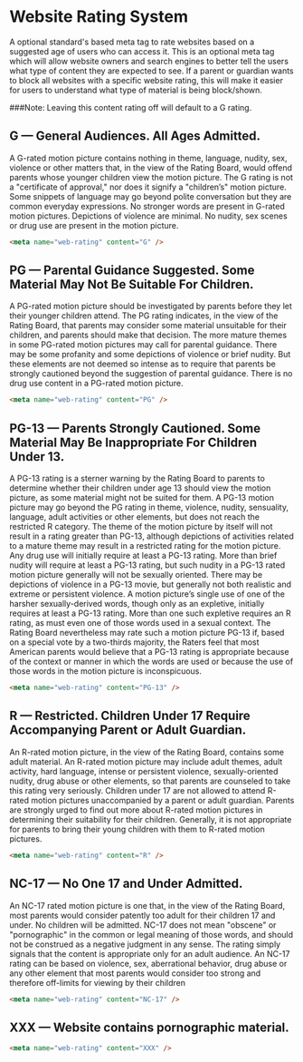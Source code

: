 Website Rating System
=====================

A optional standard's based meta tag to rate websites based on a suggested age of users who can access it. 
This is an optional meta tag which will allow website owners and search engines to better tell the users what 
type of content they are expected to see. If a parent or guardian wants to block all websites with a specific 
website rating, this will make it easier for users to understand what type of material is being block/shown.

###Note:
Leaving this content rating off will default to a G rating.


## G — General Audiences. All Ages Admitted.
A G-rated motion picture contains nothing in theme, language, nudity, sex, violence or other matters that, in the view
of the Rating Board, would offend parents whose younger children view the motion picture. The G rating is not
a "certificate of approval," nor does it signify a "children’s" motion picture. Some snippets of language may go
beyond polite conversation but they are common everyday expressions. No stronger words are present in G-rated motion
pictures. Depictions of violence are minimal. No nudity, sex scenes or drug use are present in the motion picture.
```html
<meta name="web-rating" content="G" />
```

## PG — Parental Guidance Suggested. Some Material May Not Be Suitable For Children.
A PG-rated motion picture should be investigated by parents before they let their younger children attend.
The PG rating indicates, in the view of the Rating Board, that parents may consider some material unsuitable for
their children, and parents should make that decision. The more mature themes in some PG-rated motion pictures may
call for parental guidance. There may be some profanity and some depictions of violence or brief nudity. But these
elements are not deemed so intense as to require that parents be strongly cautioned beyond the suggestion of parental
guidance. There is no drug use content in a PG-rated motion picture.
```html
<meta name="web-rating" content="PG" />
```

## PG-13 — Parents Strongly Cautioned. Some Material May Be Inappropriate For Children Under 13.
A PG-13 rating is a sterner warning by the Rating Board to parents to determine whether their children under age 13
should view the motion picture, as some material might not be suited for them. A PG-13 motion picture may go beyond
the PG rating in theme, violence, nudity, sensuality, language, adult activities or other elements, but does not
reach the restricted R category. The theme of the motion picture by itself will not result in a rating greater than
PG-13, although depictions of activities related to a mature theme may result in a restricted rating for the motion
picture. Any drug use will initially require at least a PG-13 rating. More than brief nudity will require at least
a PG-13 rating, but such nudity in a PG-13 rated motion picture generally will not be sexually oriented. There may
be depictions of violence in a PG-13 movie, but generally not both realistic and extreme or persistent violence. A
motion picture’s single use of one of the harsher sexually-derived words, though only as an expletive, initially
requires at least a PG-13 rating. More than one such expletive requires an R rating, as must even one of those words
used in a sexual context. The Rating Board nevertheless may rate such a motion picture PG-13 if, based on a special
vote by a two-thirds majority, the Raters feel that most American parents would believe that a PG-13 rating is
appropriate because of the context or manner in which the words are used or because the use of those words in the
motion picture is inconspicuous.
```html
<meta name="web-rating" content="PG-13" />
```

## R — Restricted. Children Under 17 Require Accompanying Parent or Adult Guardian.
An R-rated motion picture, in the view of the Rating Board, contains some adult material. An R-rated motion 
picture may include adult themes, adult activity, hard language, intense or persistent violence, 
sexually-oriented nudity, drug abuse or other elements, so that parents are counseled to take this rating very
seriously. Children under 17 are not allowed to attend R-rated motion pictures unaccompanied by a parent or adult
guardian. Parents are strongly urged to find out more about R-rated motion pictures in determining their suitability
for their children. Generally, it is not appropriate for parents to bring their young children with them to R-rated
motion pictures.
```html
<meta name="web-rating" content="R" />
```

## NC-17 — No One 17 and Under Admitted.
An NC-17 rated motion picture is one that, in the view of the Rating Board, most parents would consider patently too
adult for their children 17 and under. No children will be admitted. NC-17 does not mean "obscene" or "pornographic"
in the common or legal meaning of those words, and should not be construed as a negative judgment in any sense. 
The rating simply signals that the content is appropriate only for an adult audience. An NC-17 rating can be based
on violence, sex, aberrational behavior, drug abuse or any other element that most parents would consider too strong
and therefore off-limits for viewing by their children
```html
<meta name="web-rating" content="NC-17" />
```

## XXX — Website contains pornographic material. 
```html
<meta name="web-rating" content="XXX" />
```